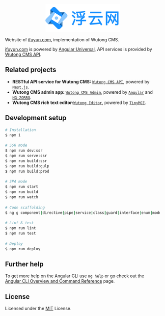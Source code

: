 <br/>
<p align="center">
  <a href="https://www.ifuyun.com" title="心之所向，素履以往" target="_blank">
    <img src="src/assets/images/logo.png" height="90" alt="ifuyun.com logo" />
  </a>
</p>

Website of [ifuyun.com](https://www.ifuyun.com), implementation of Wutong CMS.

[ifuyun.com](https://www.ifuyun.com) is powered by [Angular Universal](https://angular.io/guide/universal), API services is provided by [Wutong CMS API](https://bitbucket.org/ifuyun/wutong-api).

## Related projects

- **RESTful API service for Wutong CMS:** [`Wutong CMS API`](https://bitbucket.org/ifuyun/wutong-api), powered by [`Nest.js`](https://nestjs.com).
- **Wutong CMS admin app:** [`Wutong CMS Admin`](https://bitbucket.org/ifuyun/wutong-admin), powered by [`Angular`](https://angular.io) and [`NG-ZORRO`](https://github.com/NG-ZORRO/ng-zorro-antd).
- **Wutong CMS rich text editor:**[`Wutong Editor`](https://bitbucket.org/ifuyun/tinymce), powered by [`TinyMCE`](https://www.tiny.cloud).

## Development setup

```bash
# Installation
$ npm i

# SSR mode
$ npm run dev:ssr
$ npm run serve:ssr
$ npm run build:ssr
$ npm run build:gulp
$ npm run build:prod

# SPA mode
$ npm run start
$ npm run build
$ npm run watch

# Code scaffolding
$ ng g component|directive|pipe|service|class|guard|interface|enum|module name

# Lint & test
$ npm run lint
$ npm run test

# Deploy
$ npm run deploy
```

## Further help

To get more help on the Angular CLI use `ng help` or go check out the [Angular CLI Overview and Command Reference](https://angular.io/cli) page.

## License

Licensed under the [MIT](/LICENSE) License.
